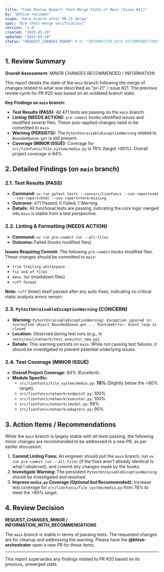 ```yaml
---
title: "Code Review Report: Post-Merge State of Main (Issue #21)"
by: "@khive-reviewer"
scope: "main branch after PR-21 merge"
spec: "N/A (Post-merge verification)"
version: "1.0"
created: "2025-05-20"
updated: "2025-05-20"
status: "REQUEST_CHANGES_MINOR" # Or "INFORMATION_WITH_RECOMMENDATIONS"
---
```


## 1. Review Summary

**Overall Assessment:** MINOR CHANGES RECOMMENDED / INFORMATION

This report details the state of the `main` branch following the merge of changes related to what was described as "pr-21" / issue #21. The previous review cycle for PR #20 was based on an outdated branch state.

**Key Findings on `main` branch:**

*   **Test Results (PASS):** All 471 tests are passing on the `main` branch.
*   **Linting (NEEDS ACTION):** `pre-commit` hooks identified issues and modified several files. These auto-applied changes need to be committed to `main`.
*   **Warning (PERSISTS):** The `PytestUnraisableExceptionWarning` related to `BoundedQueue.get` is still present.
*   **Coverage (MINOR ISSUE):** Coverage for `src/lionfuncs/file_system/media.py` is 78% (target >80%). Overall project coverage is 94%.

## 2. Detailed Findings (on `main` branch)

### 2.1. Test Results (PASS)

*   **Command:** `uv run pytest tests --cov=src/lionfuncs --cov-report=xml --cov-report=html --cov-report=term-missing`
*   **Outcome:** 471 Passed, 0 Failed, 1 Warning.
*   **Details:** All functional tests are passing, indicating the core logic merged into `main` is stable from a test perspective.

### 2.2. Linting & Formatting (NEEDS ACTION)

*   **Command:** `uv run pre-commit run --all-files`
*   **Outcome:** Failed (hooks modified files).

**Issues Requiring Commit:**
The following `pre-commit` hooks modified files. These changes should be committed to `main`:
*   `trim trailing whitespace`
*   `fix end of files`
*   `deno fmt` (markdown files)
*   `ruff-format`

**Note:** `ruff` (linter) itself passed after any auto-fixes, indicating no critical static analysis errors remain.

### 2.3. `PytestUnraisableExceptionWarning` (CONCERN)

*   **Warning:** `PytestUnraisableExceptionWarning: Exception ignored in: <coroutine object BoundedQueue.get ... RuntimeError: Event loop is closed`
*   **Location:** Observed during test runs (e.g., in `tests/unit/network/test_executor_new.py`).
*   **Details:** This warning persists on `main`. While not causing test failures, it should be investigated to prevent potential underlying issues.

### 2.4. Test Coverage (MINOR ISSUE)

*   **Overall Project Coverage:** 94% (Excellent).
*   **Module Specific:**
    *   `src/lionfuncs/file_system/media.py`: **78%** (Slightly below the >80% target).
    *   `src/lionfuncs/network/endpoint.py`: 100%
    *   `src/lionfuncs/network/executor.py`: 100%
    *   `src/lionfuncs/network/imodel.py`: 98%
    *   `src/lionfuncs/network/adapters.py`: 90%

## 3. Action Items / Recommendations

While the `main` branch is largely stable with all tests passing, the following minor changes are recommended to be addressed in a new PR, as per earlier discussion:

1.  **Commit Linting Fixes:** An engineer should pull the `main` branch, run `uv run pre-commit run --all-files` (if the fixes aren't already identical to what I observed), and commit any changes made by the hooks.
2.  **Investigate Warning:** The persistent `PytestUnraisableExceptionWarning` should be investigated and resolved.
3.  **Improve `media.py` Coverage (Optional but Recommended):** Increase test coverage for `src/lionfuncs/file_system/media.py` from 78% to meet the >80% target.

## 4. Review Decision

**REQUEST_CHANGES_MINOR / INFORMATION_WITH_RECOMMENDATIONS**

The `main` branch is stable in terms of passing tests. The requested changes are for cleanup and addressing the warning. Please have the **@khive-orchestrator** open a new PR for these items.

---
This report supersedes any findings related to PR #20 based on its previous, unmerged state.